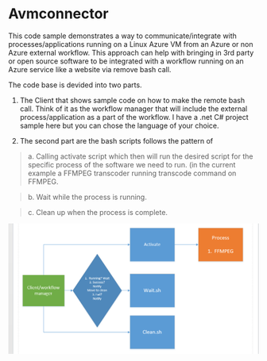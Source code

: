 # Avmconnector
This code sample demonstrates a way to communicate/integrate with processes/applications running on a Linux Azure VM from an Azure or non Azure external workflow. This approach can help with bringing in 3rd party or open source software to be integrated with a workflow running on an Azure service like a website via remove bash call. 

The code base is devided into two parts.

1.  The Client that shows sample code on how to make the remote bash call.  Think of it as the workflow manager that will 
include the external process/application as a part of the workflow.  I have a .net C# project sample here but you can chose the language of your choice.

2.  The second part are the bash scripts follows the pattern of 
  >a.  Calling activate script which then will run the desired script for the specific process of the software we need to run. (in the current example a FFMPEG transcoder running transcode command on FFMPEG.
  
  >b. Wait while the process is running.
  
  >c. Clean up when the process is complete.  

[![N|Solid](https://github.com/lukhand/Avmconnector/blob/master/Diagram.PNG)](https://github.com/lukhand/Avmconnector/blob/master/Diagram.PNG)
